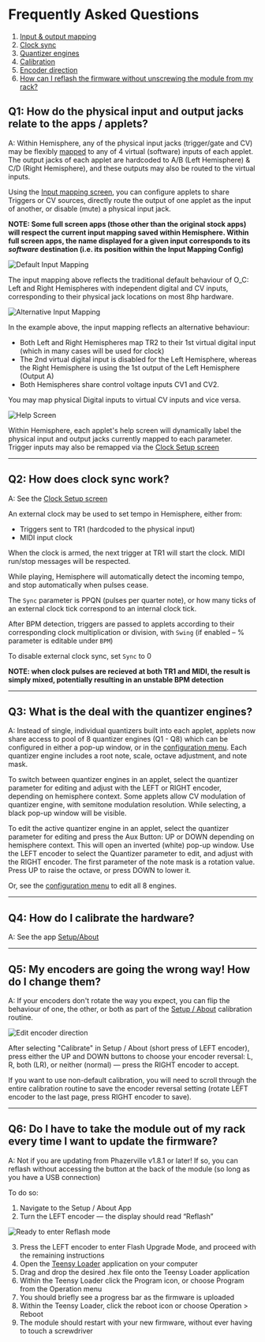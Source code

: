 # Frequently Asked Questions

1. [Input & output mapping](#io)
2. [Clock sync](#clock)
3. [Quantizer engines](#quantizers)
4. [Calibration](#calibration)
5. [Encoder direction](#encoders)
6. [How can I reflash the firmware without unscrewing the module from my rack?](#ezflash)

## Q1: How do the physical input and output jacks relate to the apps / applets? <a id='io'>

A: Within Hemisphere, any of the physical input jacks (trigger/gate and CV) may be flexibly [mapped](Hemisphere-Input-Mapping) to any of 4 virtual (software) inputs of each applet. The output jacks of each applet are hardcoded to A/B (Left Hemisphere) & C/D (Right Hemisphere), and these outputs may also be routed to the virtual inputs.

Using the [Input mapping screen](Hemisphere-Input-Mapping), you can configure applets to share Triggers or CV sources, directly route the output of one applet as the input of another, or disable (mute) a physical input jack.

**NOTE: Some full screen apps (those other than the original stock apps) will respect the current input mapping saved within Hemisphere. Within full screen apps, the name displayed for a given input corresponds to its _software_ destination (i.e. its position within the Input Mapping Config)**

<img src="images/Default_Map.png" alt="Default Input Mapping">

The input mapping above reflects the traditional default behaviour of O_C: Left and Right Hemispheres with independent digital and CV inputs, corresponding to their physical jack locations on most 8hp hardware.

<img src="images/Alt_Map.png" alt="Alternative Input Mapping">

In the example above, the input mapping reflects an alternative behaviour:
- Both Left and Right Hemispheres map TR2 to their 1st virtual digital input (which in many cases will be used for clock)
- The 2nd virtual digital input is disabled for the Left Hemisphere, whereas the Right Hemisphere is using the 1st output of the Left Hemisphere (Output A)
- Both Hemispheres share control voltage inputs CV1 and CV2.

You may map physical Digital inputs to virtual CV inputs and vice versa.

<img src="images/Help_Screen.png" alt="Help Screen">

Within Hemisphere, each applet's help screen will dynamically label the physical input and output jacks currently mapped to each parameter. Trigger inputs may also be remapped via the [Clock Setup screen](Clock-Setup)

<hr>

## Q2: How does clock sync work? <a id='clock'>

A: See the [Clock Setup screen](Clock-Setup)

An external clock may be used to set tempo in Hemisphere, either from:
- Triggers sent to TR1 (hardcoded to the physical input)
- MIDI input clock

When the clock is armed, the next trigger at TR1 will start the clock. MIDI run/stop messages will be respected.

While playing, Hemisphere will automatically detect the incoming tempo, and stop automatically when pulses cease.

The `Sync` parameter is PPQN (pulses per quarter note), or how many ticks of an external clock tick correspond to an internal clock tick.

After BPM detection, triggers are passed to applets according to their corresponding clock multiplication or division, with `Swing` (if enabled – % parameter is editable under `BPM`)

To disable external clock sync, set `Sync` to 0

**NOTE: when clock pulses are recieved at both TR1 and MIDI, the result is simply mixed, potentially resulting in an unstable BPM detection**

<hr>

## Q3: What is the deal with the quantizer engines? <a id='quantizers'>


A: Instead of single, individual quantizers built into each applet, applets now share access to pool of 8 quantizer engines (Q1 - Q8) which can be configured in either a pop-up window, or in the [configuration menu](Hemispher-Quantizer-Setup). Each quantizer engine includes a root note, scale, octave adjustment, and note mask.

To switch between quantizer engines in an applet, select the quantizer parameter for editing and adjust with the LEFT or RIGHT encoder, depending on hemisphere context. Some applets allow CV modulation of quantizer engine, with semitone modulation resolution. While selecting, a black pop-up window will be visible.

To edit the active quantizer engine in an applet, select the quantizer parameter for editing and press the Aux Button: UP or DOWN depending on hemisphere context. This will open an inverted (white) pop-up window. Use the LEFT encoder to select the Quantizer parameter to edit, and adjust with the RIGHT encoder. The first parameter of the note mask is a rotation value. Press UP to raise the octave, or press DOWN to lower it.

Or, see the [configuration menu](Hemispher-Quantizer-Setup) to edit all 8 engines.

<hr>

## Q4: How do I calibrate the hardware? <a id='calibration'>

A: See the app [Setup/About](Setup-About)

<hr>

## Q5: My encoders are going the wrong way! How do I change them? <a id='encoders'>

A: If your encoders don't rotate the way you expect, you can flip the behaviour of one, the other, or both as part of the [Setup / About](Setup-About) calibration routine.

<img src="images/Encoder_direction.png" alt="Edit encoder direction">

After selecting "Calibrate" in Setup / About (short press of LEFT encoder), press either the UP and DOWN buttons to choose your encoder reversal: L, R, both (LR), or neither (normal) — press the RIGHT encoder to accept.

If you want to use non-default calibration, you will need to scroll through the entire calibration routine to save the encoder reversal setting (rotate LEFT encoder to the last page, press RIGHT encoder to save).

<hr>

## Q6: Do I have to take the module out of my rack every time I want to update the firmware? <a id='ezflash'>

A: Not if you are updating from Phazerville v1.8.1 or later! If so, you can reflash without accessing the button at the back of the module (so long as you have a USB connection)

To do so:

1. Navigate to the Setup / About App
2. Turn the LEFT encoder — the display should read “Reflash”

<img src="images/EZ_Reflash.png" alt="Ready to enter Reflash mode">

3. Press the LEFT encoder to enter Flash Upgrade Mode, and proceed with the remaining instructions
4. Open the [Teensy Loader](https://www.pjrc.com/teensy/loader.html) application on your computer
5. Drag and drop the desired .hex file onto the Teensy Loader application
6. Within the Teensy Loader click the Program icon, or choose Program from the Operation menu
5. You should briefly see a progress bar as the firmware is uploaded
6. Within the Teensy Loader, click the reboot icon or choose Operation > Reboot
7. The module should restart with your new firmware, without ever having to touch a screwdriver
